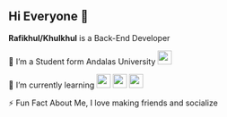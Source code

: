 ## Hi Everyone 👋


**Rafikhul/Khulkhul** is a Back-End Developer

  🔭 I’m a Student form Andalas University <img src="https://github.com/user-attachments/assets/97ea7747-c1cb-418a-b2f1-b68f74ec6f2d" width="25">

  🌱 I’m currently learning </t> <img src="https://upload.wikimedia.org/wikipedia/commons/2/27/PHP-logo.svg" width="25"> </t> <img       src="https://www.svgrepo.com/show/303388/java-4-logo.svg" width="25"> </t> <img src="https://upload.wikimedia.org/wikipedia/commons/thumb/0/05/Go_Logo_Blue.svg/768px-Go_Logo_Blue.svg.png" width="25"> 

⚡ Fun Fact About Me, I love making friends and socialize

